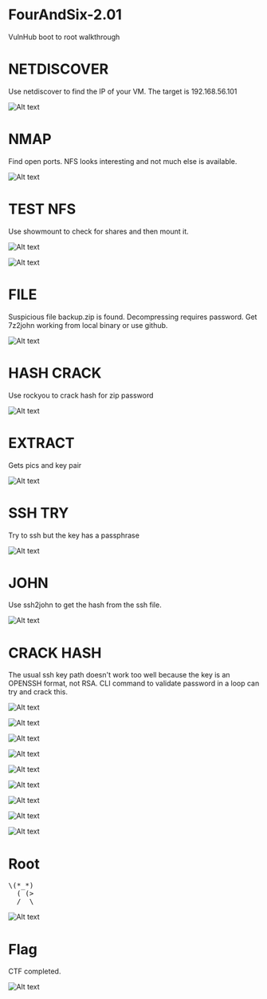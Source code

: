 # FourAndSix-2.01
VulnHub boot to root walkthrough


# NETDISCOVER

Use netdiscover to find the IP of your VM. The target is 192.168.56.101

![Alt text](./netdiscover.png?raw=true)


# NMAP

Find open ports. NFS looks interesting and not much else is available.

![Alt text](./nmap.png?raw=true)


# TEST NFS

Use showmount to check for shares and then mount it.

![Alt text](./showmount3.png?raw=true)

![Alt text](./mnt4.png?raw=true)


# FILE

Suspicious file backup.zip is found. Decompressing requires password. Get 7z2john working from local binary or use github.

![Alt text](./john7z5.png?raw=true)


# HASH CRACK

Use rockyou to crack hash for zip password

![Alt text](./rockyou7.png?raw=true)


# EXTRACT

Gets pics and key pair

![Alt text](./extract9.png?raw=true)


# SSH TRY

Try to ssh but the key has a passphrase

![Alt text](./firstSSH10.png?raw=true)


# JOHN

Use ssh2john to get the hash from the ssh file.

![Alt text](./sshHash11.png?raw=true)


# CRACK HASH

The usual ssh key path doesn't work too well because the key is an OPENSSH format, not RSA. CLI command to validate password in a loop can try and crack this.


![Alt text](./sshkey13.png?raw=true)

![Alt text](./low-priv14.png?raw=true)

![Alt text](./foothold15.png?raw=true)

![Alt text](./doas19.png?raw=true)

![Alt text](./gtfo20.png?raw=true)

![Alt text](./less21.png?raw=true)

![Alt text](./less22.png?raw=true)

![Alt text](./rootshell24.png?raw=true)

![Alt text](./flag27.png?raw=true)


# Root

<pre>
\(*_*)
  ( (>
  /  \
</pre>

![Alt text](./rootshell24.png?raw=true)


# Flag

CTF completed.

![Alt text](./flag27.png?raw=true)
